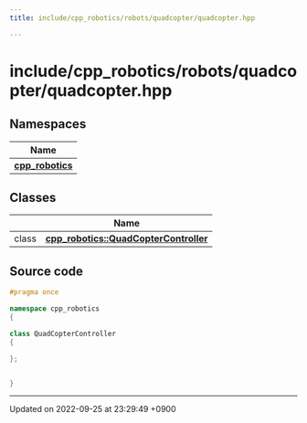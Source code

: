 ```yaml
---
title: include/cpp_robotics/robots/quadcopter/quadcopter.hpp

---
```


# include/cpp_robotics/robots/quadcopter/quadcopter.hpp



## Namespaces

| Name           |
| -------------- |
| **[cpp_robotics](/cpp_robotics/doxybook/Namespaces/namespacecpp__robotics/)**  |

## Classes

|                | Name           |
| -------------- | -------------- |
| class | **[cpp_robotics::QuadCopterController](/cpp_robotics/doxybook/Classes/classcpp__robotics_1_1QuadCopterController/)**  |




## Source code

```cpp
#pragma once

namespace cpp_robotics
{

class QuadCopterController
{

};


}
```


-------------------------------

Updated on 2022-09-25 at 23:29:49 +0900
